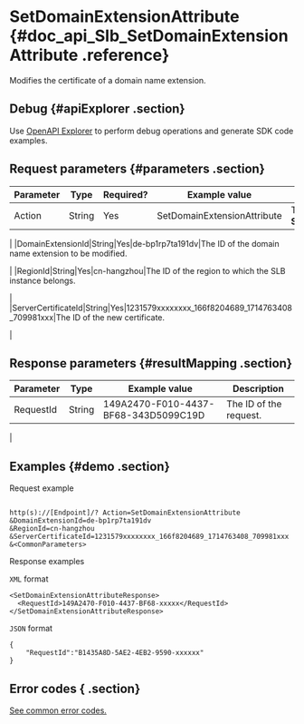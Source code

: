 # SetDomainExtensionAttribute {#doc_api_Slb_SetDomainExtensionAttribute .reference}

Modifies the certificate of a domain name extension.

## Debug {#apiExplorer .section}

Use [OpenAPI Explorer](https://api.aliyun.com/#product=Slb&api=SetDomainExtensionAttribute) to perform debug operations and generate SDK code examples.

## Request parameters {#parameters .section}

|Parameter|Type|Required?|Example value|Description|
|---------|----|---------|-------------|-----------|
|Action|String|Yes|SetDomainExtensionAttribute|The name of this action. Value: **SetDomainExtensionAttribute**

 |
|DomainExtensionId|String|Yes|de-bp1rp7ta191dv|The ID of the domain name extension to be modified.

 |
|RegionId|String|Yes|cn-hangzhou|The ID of the region to which the SLB instance belongs.

 |
|ServerCertificateId|String|Yes|1231579xxxxxxxx\_166f8204689\_1714763408\_709981xxx|The ID of the new certificate.

 |

## Response parameters {#resultMapping .section}

|Parameter|Type|Example value|Description|
|---------|----|-------------|-----------|
|RequestId|String|149A2470-F010-4437-BF68-343D5099C19D|The ID of the request.

 |

## Examples {#demo .section}

Request example

``` {#request_demo}

http(s)://[Endpoint]/? Action=SetDomainExtensionAttribute
&DomainExtensionId=de-bp1rp7ta191dv 
&RegionId=cn-hangzhou 
&ServerCertificateId=1231579xxxxxxxx_166f8204689_1714763408_709981xxx
&<CommonParameters>

```

Response examples

`XML` format

``` {#xml_return_success_demo}
<SetDomainExtensionAttributeResponse> 
  <RequestId>149A2470-F010-4437-BF68-xxxxx</RequestId>
</SetDomainExtensionAttributeResponse> 

```

`JSON` format

``` {#json_return_success_demo}
{
	"RequestId":"B1435A8D-5AE2-4EB2-9590-xxxxxx"
}
```

## Error codes { .section}

[See common error codes.](https://error-center.aliyun.com/status/product/Slb)

